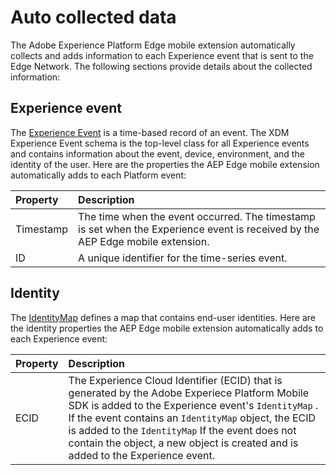 # Auto collected data

The Adobe Experience Platform Edge mobile extension automatically collects and adds information to each Experience event that is sent to the Edge Network. The following sections provide details about the collected information:

## Experience event

The [Experience Event](https://github.com/adobe/xdm/blob/master/docs/reference/context/experienceevent.schema.md) is a time-based record of an event. The XDM Experience Event schema is the top-level class for all Experience events and contains information about the event, device, environment, and the identity of the user. Here are the properties the AEP Edge mobile extension automatically adds to each Platform event:

| Property | Description |
| :--- | :--- |
| Timestamp | The time when the event occurred. The timestamp is set when the Experience event is received by the AEP Edge mobile extension. |
| ID | A unique identifier for the time-series event. |

## Identity

The [IdentityMap](https://github.com/adobe/xdm/blob/1c22180490558e3c13352fe3e0540cb7e93c69ca/docs/reference/context/identitymap.schema.md) defines a map that contains end-user identities. Here are the identity properties the AEP Edge mobile extension automatically adds to each Experience event:

| Property | Description |
| :--- | :--- |
| ECID | The Experience Cloud Identifier \(ECID\)  that is generated by the Adobe Experiece Platform Mobile SDK is added to the Experience event's `IdentityMap` . If the event contains an `IdentityMap` object, the ECID is added to the `IdentityMap` If the event does not contain the object, a new object is created and is added to the Experience event. |

